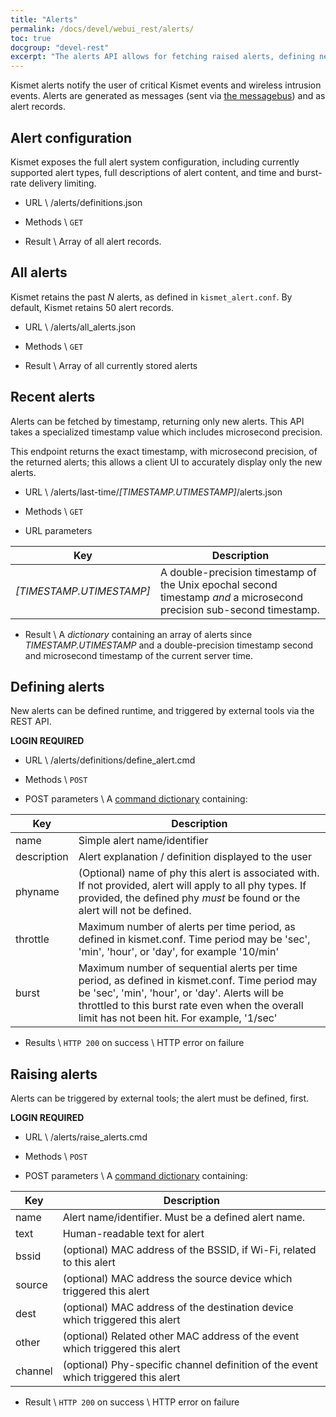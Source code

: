 ```yaml
---
title: "Alerts"
permalink: /docs/devel/webui_rest/alerts/
toc: true
docgroup: "devel-rest"
excerpt: "The alerts API allows for fetching raised alerts, defining new custom alerts purely via the API interface, and raising alerts via the API interface, allowing external tools to tie into the Kismet alert subsystem."
---
```

Kismet alerts notify the user of critical Kismet events and wireless intrusion events.  Alerts are generated as messages (sent via [the messagebus](/docs/devel/webui_rest/messages/)) and as alert records.

## Alert configuration
Kismet exposes the full alert system configuration, including currently supported alert types, full descriptions of alert content, and time and burst-rate delivery limiting.

* URL \\
        /alerts/definitions.json

* Methods \\
        `GET`

* Result \\
        Array of all alert records.

## All alerts
Kismet retains the past *N* alerts, as defined in `kismet_alert.conf`.  By default, Kismet retains 50 alert records.

* URL \\
        /alerts/all_alerts.json

* Methods \\
        `GET`

* Result \\
        Array of all currently stored alerts

## Recent alerts
Alerts can be fetched by timestamp, returning only new alerts.  This API takes a specialized timestamp value which includes microsecond precision.

This endpoint returns the exact timestamp, with microsecond precision, of the returned alerts; this allows a client UI to accurately display only the new alerts.

* URL \\
        /alerts/last-time/*[TIMESTAMP.UTIMESTAMP]*/alerts.json

* Methods \\
        `GET`

* URL parameters

| Key | Description |
| --- | ----------- |
| *[TIMESTAMP.UTIMESTAMP]* | A double-precision timestamp of the Unix epochal second timestamp *and* a microsecond precision sub-second timestamp. |

* Result \\
        A *dictionary* containing an array of alerts since *TIMESTAMP.UTIMESTAMP* and a double-precision timestamp second and microsecond timestamp of the current server time.

## Defining alerts
New alerts can be defined runtime, and triggered by external tools via the REST API.

__LOGIN REQUIRED__

* URL \\
        /alerts/definitions/define_alert.cmd

* Methods \\
        `POST`

* POST parameters \\
A [command dictionary](/docs/devel/webui_rest/commands/) containing:

| Key         | Description                              |
| ----------- | ---------------------------------------- |
| name        | Simple alert name/identifier             |
| description | Alert explanation / definition displayed to the user |
| phyname     | (Optional) name of phy this alert is associated with.  If not provided, alert will apply to all phy types.  If provided, the defined phy *must* be found or the alert will not be defined. |
| throttle    | Maximum number of alerts per time period, as defined in kismet.conf.  Time period may be 'sec', 'min', 'hour', or 'day', for example '10/min' |
| burst       | Maximum number of sequential alerts per time period, as defined in kismet.conf.  Time period may be 'sec', 'min', 'hour', or 'day'.  Alerts will be throttled to this burst rate even when the overall limit has not been hit.  For example, '1/sec' |

* Results \\
        `HTTP 200` on success \\
        HTTP error on failure

## Raising alerts
Alerts can be triggered by external tools; the alert must be defined, first.

__LOGIN REQUIRED__

* URL \\
        /alerts/raise_alerts.cmd

* Methods \\
        `POST`

* POST parameters \\
A [command dictionary](/docs/devel/webui_rest/commands/) containing:

| Key     | Description                              |
| ------- | ---------------------------------------- |
| name    | Alert name/identifier.  Must be a defined alert name. |
| text    | Human-readable text for alert            |
| bssid   | (optional) MAC address of the BSSID, if Wi-Fi, related to this alert |
| source  | (optional) MAC address the source device which triggered this alert |
| dest    | (optional) MAC address of the destination device which triggered this alert |
| other   | (optional) Related other MAC address of the event which triggered this alert |
| channel | (optional) Phy-specific channel definition of the event which triggered this alert |

* Result \\
        `HTTP 200` on success \\
        HTTP error on failure

